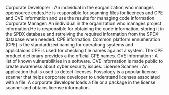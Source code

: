 Corporate Developrer : An individual in the eorganization who manages opensource codes.He is responsible for scanning files for licences and CPE and CVE information and use the results for managing code information.
Corporate Manager: An individual in the organization who manages project information.He is responsible for obtaining the code information, storing it in the SPDX database and retreiving the required information from the SPDX database when needed.
CPE information: Common platform ennumeration (CPE) is the standardized naming for operationg systems and applictaions.CPE is used for checking file names against a system. The CPE product dictionary provides a the official CPE names.
CVE Information : A list of known vulnerabilities in a software. CVE information is made public to create awareness about cyber security issues.
License Scanner : An application that is used to detect licenses. Fossology is a popular license scanner that helps corporate developer to understand licenses associated with a file. A corporate developer loads a file or a package in the license scanner and obtains license information.
